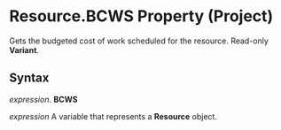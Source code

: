 
# Resource.BCWS Property (Project)

Gets the budgeted cost of work scheduled for the resource. Read-only  **Variant**.


## Syntax

 _expression_. **BCWS**

 _expression_ A variable that represents a **Resource** object.

